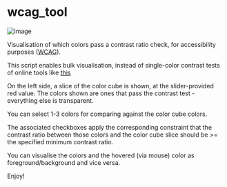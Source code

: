 # wcag_tool

![image](https://github.com/user-attachments/assets/2843325e-5cf4-472e-b760-b29223c3dc35)

Visualisation of which colors pass a contrast ratio check, for accessibility purposes ([WCAG](https://www.w3.org/WAI/standards-guidelines/wcag/)).

This script enables bulk visualisation, instead of single-color contrast tests of online tools like [this](https://webaim.org/resources/contrastchecker/)

On the left side, a slice of the color cube is shown, at the slider-provided red value. The colors shown are ones that pass the contrast test - everything else is transparent.

You can select 1-3 colors for comparing against the color cube colors.

The associated checkboxes apply the corresponding constraint that the contrast ratio between those colors and the color cube slice should be >= the specified minimum contrast ratio.

You can visualise the colors and the hovered (via mouse) color as foreground/background and vice versa.

Enjoy!
